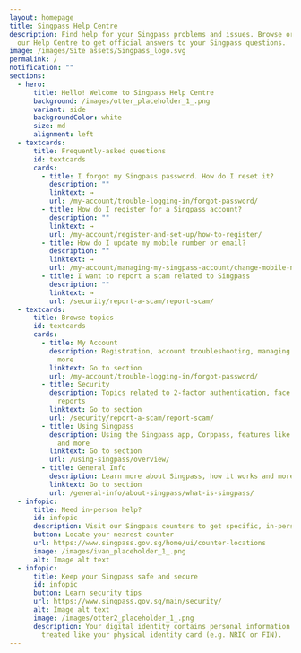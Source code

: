```yaml
---
layout: homepage
title: Singpass Help Centre
description: Find help for your Singpass problems and issues. Browse or search
  our Help Centre to get official answers to your Singpass questions.
image: /images/Site assets/Singpass_logo.svg
permalink: /
notification: ""
sections:
  - hero:
      title: Hello! Welcome to Singpass Help Centre
      background: /images/otter_placeholder_1_.png
      variant: side
      backgroundColor: white
      size: md
      alignment: left
  - textcards:
      title: Frequently-asked questions
      id: textcards
      cards:
        - title: I forgot my Singpass password. How do I reset it?
          description: ""
          linktext: →
          url: /my-account/trouble-logging-in/forgot-password/
        - title: How do I register for a Singpass account?
          description: ""
          linktext: →
          url: /my-account/register-and-set-up/how-to-register/
        - title: How do I update my mobile number or email?
          description: ""
          linktext: →
          url: /my-account/managing-my-singpass-account/change-mobile-number/
        - title: I want to report a scam related to Singpass
          description: ""
          linktext: →
          url: /security/report-a-scam/report-scam/
  - textcards:
      title: Browse topics
      id: textcards
      cards:
        - title: My Account
          description: Registration, account troubleshooting, managing account details and
            more
          linktext: Go to section
          url: /my-account/trouble-logging-in/forgot-password/
        - title: Security
          description: Topics related to 2-factor authentication, face verification, scam
            reports
          linktext: Go to section
          url: /security/report-a-scam/report-scam/
        - title: Using Singpass
          description: Using the Singpass app, Corppass, features like Digital IC, cards
            and more
          linktext: Go to section
          url: /using-singpass/overview/
        - title: General Info
          description: Learn more about Singpass, how it works and more
          linktext: Go to section
          url: /general-info/about-singpass/what-is-singpass/
  - infopic:
      title: Need in-person help?
      id: infopic
      description: Visit our Singpass counters to get specific, in-person help
      button: Locate your nearest counter
      url: https://www.singpass.gov.sg/home/ui/counter-locations
      image: /images/ivan_placeholder_1_.png
      alt: Image alt text
  - infopic:
      title: Keep your Singpass safe and secure
      id: infopic
      button: Learn security tips
      url: https://www.singpass.gov.sg/main/security/
      alt: Image alt text
      image: /images/otter2_placeholder_1_.png
      description: Your digital identity contains personal information and should be
        treated like your physical identity card (e.g. NRIC or FIN).
---
```

